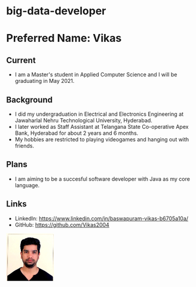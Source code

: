 # big-data-developer

# Preferred Name: Vikas

## Current
- I am a Master's student in Applied Computer Science and I will be graduating in May 2021.

## Background
- I did my undergraduation in Electrical and Electronics Engineering at Jawaharlal Nehru Technological University, Hyderabad. 
- I later worked as Staff Assistant at Telangana State Co-operative Apex Bank, Hyderabad for about 2 years and 6 months.
- My hobbies are restricted to playing videogames and hanging out with friends.

## Plans
- I am aiming to be a succesful software developer with Java as my core language. 

## Links

- LinkedIn: https://www.linkedin.com/in/baswapuram-vikas-b6705a10a/
- GitHub: https://github.com/Vikas2004


![](profile.jpg)
